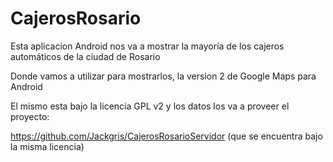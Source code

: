 CajerosRosario
==============

Esta aplicacion Android nos va a mostrar la mayoría de los cajeros automáticos de la ciudad de Rosario

Donde vamos a utilizar para mostrarlos, la version 2 de Google Maps para Android

El mismo esta bajo la licencia GPL v2 y los datos los va a proveer el proyecto: 

https://github.com/Jackgris/CajerosRosarioServidor (que se encuentra bajo la misma licencia)
